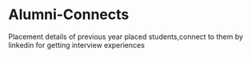 # Alumni-Connects
Placement details of previous year placed students,connect to them by linkedin for getting interview experiences
